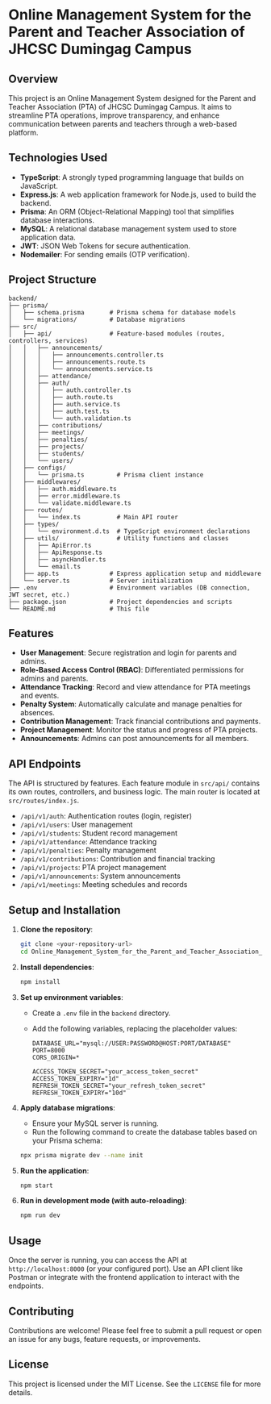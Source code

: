 # Online Management System for the Parent and Teacher Association of JHCSC Dumingag Campus

## Overview

This project is an Online Management System designed for the Parent and Teacher Association (PTA) of JHCSC Dumingag Campus. It aims to streamline PTA operations, improve transparency, and enhance communication between parents and teachers through a web-based platform.

## Technologies Used

- **TypeScript**: A strongly typed programming language that builds on JavaScript.
- **Express.js**: A web application framework for Node.js, used to build the backend.
- **Prisma**: An ORM (Object-Relational Mapping) tool that simplifies database interactions.
- **MySQL**: A relational database management system used to store application data.
- **JWT**: JSON Web Tokens for secure authentication.
- **Nodemailer**: For sending emails (OTP verification).

## Project Structure

```
backend/
├── prisma/
│   ├── schema.prisma       # Prisma schema for database models
│   └── migrations/         # Database migrations
├── src/
│   ├── api/                # Feature-based modules (routes, controllers, services)
│   │   ├── announcements/
│   │   │   ├── announcements.controller.ts
│   │   │   ├── announcements.route.ts
│   │   │   └── announcements.service.ts
│   │   ├── attendance/
│   │   ├── auth/
│   │   │   ├── auth.controller.ts
│   │   │   ├── auth.route.ts
│   │   │   ├── auth.service.ts
│   │   │   ├── auth.test.ts
│   │   │   └── auth.validation.ts
│   │   ├── contributions/
│   │   ├── meetings/
│   │   ├── penalties/
│   │   ├── projects/
│   │   ├── students/
│   │   └── users/
│   ├── configs/
│   │   └── prisma.ts         # Prisma client instance
│   ├── middlewares/
│   │   ├── auth.middleware.ts
│   │   ├── error.middleware.ts
│   │   └── validate.middleware.ts
│   ├── routes/
│   │   └── index.ts          # Main API router
│   ├── types/
│   │   └── environment.d.ts  # TypeScript environment declarations
│   ├── utils/                # Utility functions and classes
│   │   ├── ApiError.ts
│   │   ├── ApiResponse.ts
│   │   ├── asyncHandler.ts
│   │   └── email.ts
│   ├── app.ts              # Express application setup and middleware
│   └── server.ts           # Server initialization
├── .env                    # Environment variables (DB connection, JWT secret, etc.)
├── package.json            # Project dependencies and scripts
└── README.md               # This file
```

## Features

- **User Management**: Secure registration and login for parents and admins.
- **Role-Based Access Control (RBAC)**: Differentiated permissions for admins and parents.
- **Attendance Tracking**: Record and view attendance for PTA meetings and events.
- **Penalty System**: Automatically calculate and manage penalties for absences.
- **Contribution Management**: Track financial contributions and payments.
- **Project Management**: Monitor the status and progress of PTA projects.
- **Announcements**: Admins can post announcements for all members.

## API Endpoints

The API is structured by features. Each feature module in `src/api/` contains its own routes, controllers, and business logic. The main router is located at `src/routes/index.js`.

- `/api/v1/auth`: Authentication routes (login, register)
- `/api/v1/users`: User management
- `/api/v1/students`: Student record management
- `/api/v1/attendance`: Attendance tracking
- `/api/v1/penalties`: Penalty management
- `/api/v1/contributions`: Contribution and financial tracking
- `/api/v1/projects`: PTA project management
- `/api/v1/announcements`: System announcements
- `/api/v1/meetings`: Meeting schedules and records

## Setup and Installation

1. **Clone the repository**:

   ```bash
   git clone <your-repository-url>
   cd Online_Management_System_for_the_Parent_and_Teacher_Association_of_JHCSC_Dumingag_Campus/ePTA_Management/backend
   ```

2. **Install dependencies**:

   ```bash
   npm install
   ```

3. **Set up environment variables**:

   - Create a `.env` file in the `backend` directory.
   - Add the following variables, replacing the placeholder values:

     ```env
     DATABASE_URL="mysql://USER:PASSWORD@HOST:PORT/DATABASE"
     PORT=8000
     CORS_ORIGIN=*

     ACCESS_TOKEN_SECRET="your_access_token_secret"
     ACCESS_TOKEN_EXPIRY="1d"
     REFRESH_TOKEN_SECRET="your_refresh_token_secret"
     REFRESH_TOKEN_EXPIRY="10d"
     ```

4. **Apply database migrations**:

   - Ensure your MySQL server is running.
   - Run the following command to create the database tables based on your Prisma schema:

   ```bash
   npx prisma migrate dev --name init
   ```

5. **Run the application**:

   ```bash
   npm start
   ```

6. **Run in development mode (with auto-reloading)**:
   ```bash
   npm run dev
   ```

## Usage

Once the server is running, you can access the API at `http://localhost:8000` (or your configured port). Use an API client like Postman or integrate with the frontend application to interact with the endpoints.

## Contributing

Contributions are welcome! Please feel free to submit a pull request or open an issue for any bugs, feature requests, or improvements.

## License

This project is licensed under the MIT License. See the `LICENSE` file for more details.
